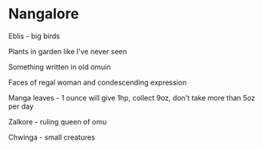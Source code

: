 # Nangalore

Eblis - big birds

Plants in garden like I've never seen

Something written in old omuin

Faces of regal woman and condescending expression

Manga leaves - 1 ounce will give 1hp, collect 9oz, don't take more than 5oz per day

Zalkore - ruling queen of omu

Chwinga - small creatures



